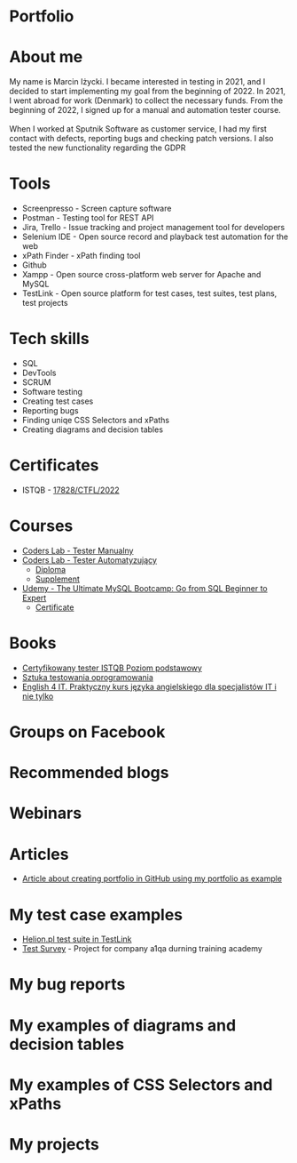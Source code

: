 # Portfolio

# About me
My name is Marcin Iżycki. I became interested in testing in 2021, and I decided to start implementing my goal from the beginning of 2022. 
In 2021, I went abroad for work (Denmark) to collect the necessary funds. From the beginning of 2022, I signed up for a manual and automation tester course.
</br></br>When I worked at Sputnik Software as customer service, I had my first contact with defects, reporting bugs and checking patch versions. I also tested the new functionality regarding the GDPR
# Tools
* Screenpresso - Screen capture software
* Postman - Testing tool for REST API
* Jira, Trello - Issue tracking and project management tool for developers
* Selenium IDE - Open source record and playback test automation for the web
* xPath Finder - xPath finding tool
* Github
* Xampp - Open source cross-platform web server for Apache and MySQL
* TestLink - Open source platform for test cases, test suites, test plans, test projects


# Tech skills
* SQL
* DevTools
* SCRUM
* Software testing
* Creating test cases
* Reporting bugs
* Finding uniqe CSS Selectors and xPaths
* Creating diagrams and decision tables

# Certificates
* ISTQB - [17828/CTFL/2022](https://drive.google.com/file/d/130iMR8cQP-UOOPS6pXFP4Ab74TvBlUQw/view?usp=share_link)

# Courses
* [Coders Lab - Tester Manualny](https://coderslab.pl/pl/tester-manualny)
* [Coders Lab - Tester Automatyzujący](https://coderslab.pl/pl/tester-automatyzujacy)
  * [Diploma](https://drive.google.com/file/d/13H142nht1O1Hgj9xbb7fqfzENUTuomNq/view?usp=sharing)
  * [Supplement](https://drive.google.com/file/d/13HTONO40a-kwrDDYAfvR_PKCk7n_UtYQ/view?usp=sharing)
* [Udemy - The Ultimate MySQL Bootcamp: Go from SQL Beginner to Expert](https://www.udemy.com/course/the-ultimate-mysql-bootcamp-go-from-sql-beginner-to-expert/)
  * [Certificate](https://drive.google.com/file/d/137L-V1iLzLXWruwus8sBaHCNENSzoYw9/view?usp=sharing)

# Books
* [Certyfikowany tester ISTQB Poziom podstawowy](https://helion.pl/ksiazki/certyfikowany-tester-istqb-poziom-podstawowy-adam-roman-lucjan-stapp,ctispv.htm#format/d)
* [Sztuka testowania oprogramowania](https://helion.pl/ksiazki/sztuka-testowania-oprogramowania-glenford-j-myers-corey-sandler-tom-badgett-tod,artteo.htm#format/d)
* [English 4 IT. Praktyczny kurs języka angielskiego dla specjalistów IT i nie tylko](https://helion.pl/ksiazki/english-4-it-praktyczny-kurs-jezyka-angielskiego-dla-specjalistow-it-i-nie-tylko-beata-blaszczyk,angivv.htm?from=ni#format/d)

# Groups on Facebook

# Recommended blogs

# Webinars

# Articles
* [Article about creating portfolio in GitHub using my portfolio as example](https://remigiuszbednarczyk.pl/portfolio-testera?fbclid=IwAR2jX5Kqys6g0o9xi0qkzqhDKy3p0hIHajaN8dO6NFyh5w1NwMnlQrq8-aQ)
# My test case examples
* [Helion.pl test suite in TestLink](https://github.com/Marcin-Izycki/Portfolio/blob/main/Helion%20Page%20Test%20Suite%20TestLink.xml)
* [Test Survey](https://docs.google.com/spreadsheets/d/10v0gOt000AatAPtqMCF6MPYjFEOtq2sY/edit?usp=sharing&ouid=110228764306878187192&rtpof=true&sd=true) - Project for company a1qa durning training academy

# My bug reports

# My examples of diagrams and decision tables

# My examples of CSS Selectors and xPaths

# My projects

